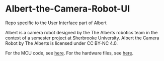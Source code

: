 # Albert-the-Camera-Robot-UI
Repo specific to the User Interface part of Albert

Albert is a camera robot designed by the The Alberts robotics team in the context of a semester project at Sherbrooke University. Albert the Camera Robot by The Alberts is licensed under CC BY-NC 4.0.

For the MCU code, see [here](https://github.com/UdeS-GRO/S4H2024-Albert-the-Camera-Robot-MCU).
For the hardware files, see [here](https://github.com/UdeS-GRO/S4H2024-Albert-the-Camera-Robot-HW).

